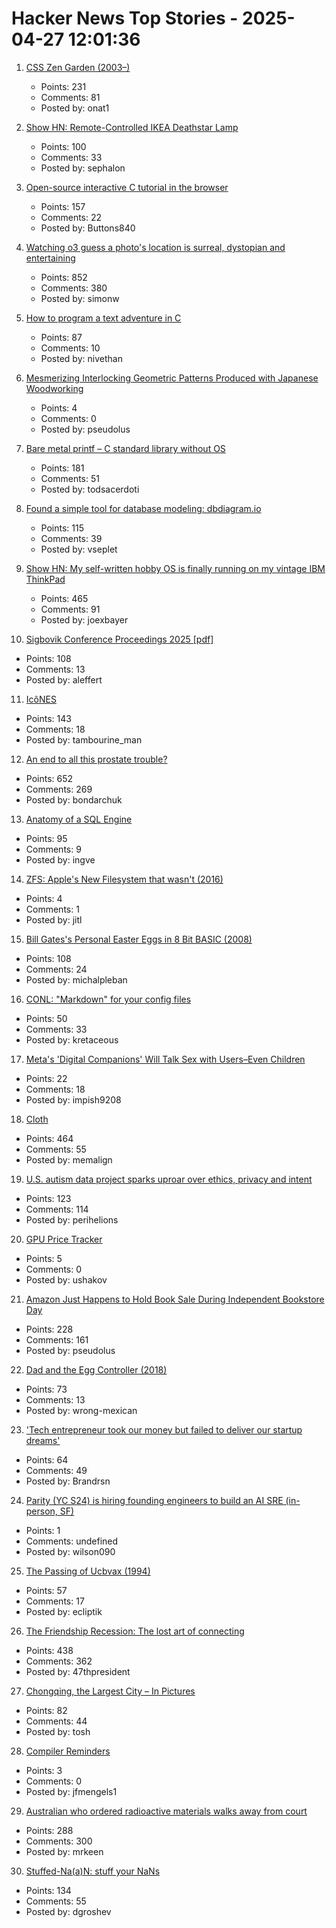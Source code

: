# Hacker News Top Stories - 2025-04-27 12:01:36

1. [CSS Zen Garden (2003–)](https://csszengarden.com/)
   - Points: 231
   - Comments: 81
   - Posted by: onat1

2. [Show HN: Remote-Controlled IKEA Deathstar Lamp](https://gitlab.com/sephalon/deathstar_lamp)
   - Points: 100
   - Comments: 33
   - Posted by: sephalon

3. [Open-source interactive C tutorial in the browser](https://www.learn-c.org/)
   - Points: 157
   - Comments: 22
   - Posted by: Buttons840

4. [Watching o3 guess a photo's location is surreal, dystopian and entertaining](https://simonwillison.net/2025/Apr/26/o3-photo-locations/)
   - Points: 852
   - Comments: 380
   - Posted by: simonw

5. [How to program a text adventure in C](https://helderman.github.io/htpataic/htpataic01.html)
   - Points: 87
   - Comments: 10
   - Posted by: nivethan

6. [Mesmerizing Interlocking Geometric Patterns Produced with Japanese Woodworking](https://www.smithsonianmag.com/smithsonian-institution/see-the-mesmerizing-interlocking-geometric-patterns-produced-with-this-ancient-japanese-woodworking-technique-180986494/)
   - Points: 4
   - Comments: 0
   - Posted by: pseudolus

7. [Bare metal printf – C standard library without OS](https://popovicu.com/posts/bare-metal-printf/)
   - Points: 181
   - Comments: 51
   - Posted by: todsacerdoti

8. [Found a simple tool for database modeling: dbdiagram.io](https://dbdiagram.io)
   - Points: 115
   - Comments: 39
   - Posted by: vseplet

9. [Show HN: My self-written hobby OS is finally running on my vintage IBM ThinkPad](https://github.com/joexbayer/RetrOS-32)
   - Points: 465
   - Comments: 91
   - Posted by: joexbayer

10. [Sigbovik Conference Proceedings 2025 [pdf]](https://sigbovik.org/2025/proceedings.pdf)
   - Points: 108
   - Comments: 13
   - Posted by: aleffert

11. [IcôNES](https://icones.js.org/)
   - Points: 143
   - Comments: 18
   - Posted by: tambourine_man

12. [An end to all this prostate trouble?](https://yarchive.net/blog/prostate/)
   - Points: 652
   - Comments: 269
   - Posted by: bondarchuk

13. [Anatomy of a SQL Engine](https://www.dolthub.com/blog/2025-04-25-sql-engine-anatomy/)
   - Points: 95
   - Comments: 9
   - Posted by: ingve

14. [ZFS: Apple's New Filesystem that wasn't (2016)](https://ahl.dtrace.org/2016/06/15/apple_and_zfs/)
   - Points: 4
   - Comments: 1
   - Posted by: jitl

15. [Bill Gates's Personal Easter Eggs in 8 Bit BASIC (2008)](https://www.pagetable.com/?p=43)
   - Points: 108
   - Comments: 24
   - Posted by: michalpleban

16. [CONL: "Markdown" for your config files](https://cirw.in/blog/conl)
   - Points: 50
   - Comments: 33
   - Posted by: kretaceous

17. [Meta's 'Digital Companions' Will Talk Sex with Users–Even Children](https://www.wsj.com/tech/ai/meta-ai-chatbots-sex-a25311bf)
   - Points: 22
   - Comments: 18
   - Posted by: impish9208

18. [Cloth](https://www.cloudofoz.com/verlet-test/)
   - Points: 464
   - Comments: 55
   - Posted by: memalign

19. [U.S. autism data project sparks uproar over ethics, privacy and intent](https://www.washingtonpost.com/health/2025/04/25/autism-registry-privacy-rfk-research/)
   - Points: 123
   - Comments: 114
   - Posted by: perihelions

20. [GPU Price Tracker](https://www.unitedcompute.ai/gpu-price-tracker)
   - Points: 5
   - Comments: 0
   - Posted by: ushakov

21. [Amazon Just Happens to Hold Book Sale During Independent Bookstore Day](https://gizmodo.com/amazon-just-happens-to-hold-book-sale-during-independent-bookstore-day-2000594958)
   - Points: 228
   - Comments: 161
   - Posted by: pseudolus

22. [Dad and the Egg Controller (2018)](https://www.pentadact.com/2018-12-18-dad-and-the-egg-controller/)
   - Points: 73
   - Comments: 13
   - Posted by: wrong-mexican

23. ['Tech entrepreneur took our money but failed to deliver our startup dreams'](https://www.bbc.co.uk/news/articles/cwy6nky0x89o)
   - Points: 64
   - Comments: 49
   - Posted by: Brandrsn

24. [Parity (YC S24) is hiring founding engineers to build an AI SRE (in-person, SF)](https://www.ycombinator.com/companies/parity/jobs)
   - Points: 1
   - Comments: undefined
   - Posted by: wilson090

25. [The Passing of Ucbvax (1994)](http://ucbvax.berkeley.edu/passing-of-ucbvax.txt)
   - Points: 57
   - Comments: 17
   - Posted by: ecliptik

26. [The Friendship Recession: The lost art of connecting](https://www.happiness.hks.harvard.edu/february-2025-issue/the-friendship-recession-the-lost-art-of-connecting)
   - Points: 438
   - Comments: 362
   - Posted by: 47thpresident

27. [Chongqing, the Largest City – In Pictures](https://www.theguardian.com/world/gallery/2025/apr/27/chongqing-the-worlds-largest-city-in-pictures)
   - Points: 82
   - Comments: 44
   - Posted by: tosh

28. [Compiler Reminders](https://jfmengels.net/compiler-reminders/)
   - Points: 3
   - Comments: 0
   - Posted by: jfmengels1

29. [Australian who ordered radioactive materials walks away from court](https://www.chemistryworld.com/news/australian-who-ordered-radioactive-materials-over-the-internet-walks-away-from-court/4021306.article)
   - Points: 288
   - Comments: 300
   - Posted by: mrkeen

30. [Stuffed-Na(a)N: stuff your NaNs](https://github.com/si14/stuffed-naan-js)
   - Points: 134
   - Comments: 55
   - Posted by: dgroshev

